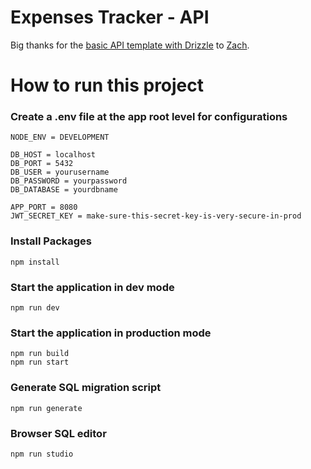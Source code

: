 # Expenses Tracker - API


Big thanks for the [basic API template with Drizzle](https://github.com/zacharynoble/express-typescript-postgres-drizzle-auth-template) to [Zach](https://github.com/zacharynoble).

# How to run this project




### Create a .env file at the app root level for configurations
    NODE_ENV = DEVELOPMENT

    DB_HOST = localhost
    DB_PORT = 5432
    DB_USER = yourusername
    DB_PASSWORD = yourpassword
    DB_DATABASE = yourdbname

    APP_PORT = 8080
    JWT_SECRET_KEY = make-sure-this-secret-key-is-very-secure-in-prod


### Install Packages
    npm install


### Start the application in dev mode
    npm run dev


### Start the application in production mode
    npm run build
    npm run start


### Generate SQL migration script
    npm run generate


### Browser SQL editor
    npm run studio

